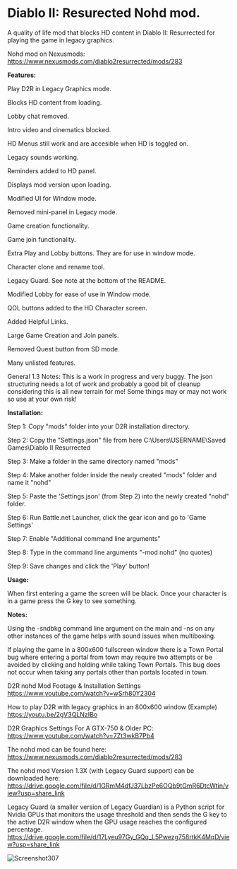 # Diablo II: Resurected Nohd mod.

A quality of life mod that blocks HD content in Diablo II: Resurrected for playing the game in legacy graphics.

Nohd mod on Nexusmods: https://www.nexusmods.com/diablo2resurrected/mods/283

**Features:**

Play D2R in Legacy Graphics mode.

Blocks HD content from loading.

Lobby chat removed.

Intro video and cinematics blocked.

HD Menus still work and are accesible when HD is toggled on.

Legacy sounds working.

Reminders added to HD panel.

Displays mod version upon loading.

Modified UI for Window mode.

Removed mini-panel in Legacy mode.

Game creation functionality.

Game join functionality.

Extra Play and Lobby buttons. They are for use in window mode.

Character clone and rename tool.

Legacy Guard. See note at the bottom of the README.

Modified Lobby for ease of use in Window mode.

QOL buttons added to the HD Character screen.

Added Helpful Links.

Large Game Creation and Join panels.

Removed Quest button from SD mode.

Many unlisted features.

General 1.3 Notes: This is a work in progress and very buggy. The json structuring needs a lot of work and probably a good bit of cleanup considering this is all new terrain for me! Some things may or may not work so use at your own risk!   

**Installation:**

Step 1: Copy "mods" folder into your D2R installation directory.

Step 2: Copy the "Settings.json" file from here C:\Users\USERNAME\Saved Games\Diablo II Resurrected

Step 3: Make a folder in the same directory named "mods"

Step 4: Make another folder inside the newly created "mods" folder and name it "nohd"

Step 5: Paste the 'Settings.json' (from Step 2) into the newly created "nohd" folder.

Step 6: Run Battle.net Launcher, click the gear icon and go to 'Game Settings'

Step 7: Enable "Additional command line arguments"

Step 8: Type in the command line arguments "-mod nohd" (no quotes)

Step 9: Save changes and click the 'Play' button!

**Usage:**

When first entering a game the screen will be black.
Once your character is in a game press the G key to see something.

**Notes:**

Using the -sndbkg command line argument on the main and -ns on any other instances of the game helps with sound issues when multiboxing. 

If playing the game in a 800x600 fullscreen window there is a Town Portal bug where entering a portal from town may require two attempts or be avoided by clicking and holding while taking Town Portals. This bug does not occur when taking any portals other than portals located in town.

D2R nohd Mod Footage & Installation Settings
https://www.youtube.com/watch?v=wSrh80Y2304

How to play D2R with legacy graphics in an 800x600 window (Example)
https://youtu.be/2gV3QLNzIBo

D2R Graphics Settings For A GTX-750 & Older PC:
https://www.youtube.com/watch?v=7Zt3wkB7Pb4

The nohd mod can be found here:
https://www.nexusmods.com/diablo2resurrected/mods/283

The nohd mod Version 1.3X (with Legacy Guard support) can be downloaded here:
https://drive.google.com/file/d/1GRmM4dfJ37LbzPe6OQb9tGmR6DtcWtin/view?usp=share_link

Legacy Guard (a smaller version of Legacy Guardian) is a Python script for Nvidia GPUs that monitors the usage threshold
and then sends the G key to the active D2R window when the GPU usage reaches the configured percentage.
https://drive.google.com/file/d/17Lyeu97Gy_GQq_L5Pwezg758rtkK4MqD/view?usp=share_link

![Screenshot307](https://github.com/txtatech/d2r-nohd/assets/96074703/b4ecc071-c3dc-441a-9c00-52b42c246d0a)
